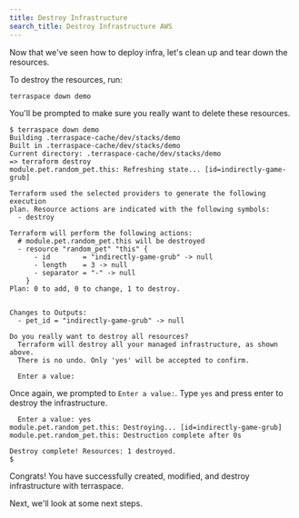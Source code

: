 ```yaml
---
title: Destroy Infrastructure
search_title: Destroy Infrastructure AWS
---
```


Now that we've seen how to deploy infra, let's clean up and tear down the resources.

To destroy the resources, run:

    terraspace down demo

You'll be prompted to make sure you really want to delete these resources.

    $ terraspace down demo
    Building .terraspace-cache/dev/stacks/demo
    Built in .terraspace-cache/dev/stacks/demo
    Current directory: .terraspace-cache/dev/stacks/demo
    => terraform destroy
    module.pet.random_pet.this: Refreshing state... [id=indirectly-game-grub]

    Terraform used the selected providers to generate the following execution
    plan. Resource actions are indicated with the following symbols:
      - destroy

    Terraform will perform the following actions:
      # module.pet.random_pet.this will be destroyed
      - resource "random_pet" "this" {
          - id        = "indirectly-game-grub" -> null
          - length    = 3 -> null
          - separator = "-" -> null
        }
    Plan: 0 to add, 0 to change, 1 to destroy.


    Changes to Outputs:
      - pet_id = "indirectly-game-grub" -> null

    Do you really want to destroy all resources?
      Terraform will destroy all your managed infrastructure, as shown above.
      There is no undo. Only 'yes' will be accepted to confirm.

      Enter a value:

Once again, we prompted to `Enter a value:`. Type `yes` and press enter to destroy the infrastructure.

      Enter a value: yes
    module.pet.random_pet.this: Destroying... [id=indirectly-game-grub]
    module.pet.random_pet.this: Destruction complete after 0s

    Destroy complete! Resources: 1 destroyed.
    $

Congrats! You have successfully created, modified, and destroy infrastructure with terraspace.

Next, we'll look at some next steps.
